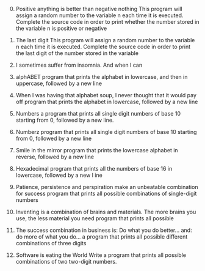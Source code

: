0. Positive anything is better than negative nothing
This program will assign a random number to the variable n each time it is executed. Complete the source code in order to print whether the number stored in the variable n is positive or negative

1. The last digit
This program will assign a random number to the variable n each time it is executed. Complete the source code in order to print the last digit of the number stored in the variable

2. I sometimes suffer from insomnia. And when I can
3. alphABET
program that prints the alphabet in lowercase, and then in uppercase, followed by a new line

4. When I was having that alphabet soup, I never thought that it would pay off
program that prints the alphabet in lowercase, followed by a new line

5. Numbers
 a program that prints all single digit numbers of base 10 starting from 0, followed by a new line.

6. Numberz
program that prints all single digit numbers of base 10 starting from 0, followed by a new line
7. Smile in the mirror
program that prints the lowercase alphabet in reverse, followed by a new line

8. Hexadecimal
program that prints all the numbers of base 16 in lowercase, followed by a new l
ine

9. Patience, persistence and perspiration make an unbeatable combination for success
program that prints all possible combinations of single-digit numbers

10. Inventing is a combination of brains and materials. The more brains you use, the less material you need
program that prints all possible 
11. The success combination in business is: Do what you do better... and: do more of what you do...
a program that prints all possible different combinations of three digits

12. Software is eating the World
Write a program that prints all possible combinations of two two-digit numbers.
